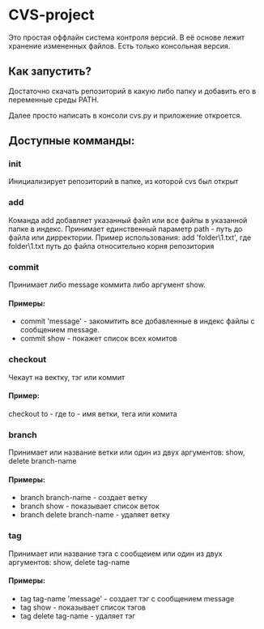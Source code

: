 # CVS-project
Это простая оффлайн система контроля версий. В её основе лежит хранение измененных файлов. Есть только консольная версия.
## Как запустить?
Достаточно скачать репозиторий в какую либо папку и добавить его в переменные среды PATH.

Далее просто написать в консоли cvs.py и приложение откроется.
## Доступные комманды:
### init 
  Инициализирует репозиторий в папке, из которой cvs был открыт 
### add
  Команда add добавляет указанный файл или все файлы в указанной папке в индекс. Принимает единственный параметр path - путь до файла или дирректории. 
  Пример использования: add 'folder\\1.txt', где folder\\1.txt путь до файла относительно корня репозитория
### commit
  Принимает либо message коммита либо аргумент show. 
  
  #### Примеры:
  - commit 'message' - закомитить все добавленные в индекс файлы с сообщением message. 
  - commit show - покажет список всех комитов

### checkout
  Чекаут на вектку, тэг или коммит
  #### Пример:
  checkout to - где to - имя ветки, тега или комита

### branch
  Принимает или название ветки или один из двух аргументов: show, delete branch-name
  #### Примеры:
  - branch branch-name - создает ветку
  - branch show - показывает список веток
  - branch delete branch-name - удаляет ветку
### tag
   Принимает или название тэга с сообщеием или один из двух аргументов: show, delete tag-name
  #### Примеры: 
  - tag tag-name 'message' - создает тэг с сообщением message
  - tag show - показывает список тэгов
  - tag delete tag-name - удаляет тэг
